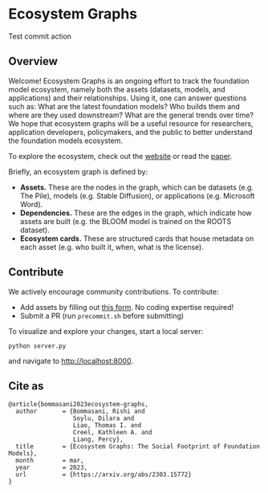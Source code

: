 # Ecosystem Graphs

Test commit action

## Overview
Welcome! Ecosystem Graphs is an ongoing effort to track the foundation model ecosystem, namely both the assets (datasets, models, and applications) and their relationships. Using it, one can answer questions such as: What are the latest foundation models? Who builds them and where are they used downstream? What are the general trends over time? We hope that ecosystem graphs will be a useful resource for researchers, application developers, policymakers, and the public to better understand the foundation models ecosystem.

To explore the ecosystem, check out the [website](https://crfm.stanford.edu/ecosystem-graphs/) or read the [paper](https://arxiv.org/abs/2303.15772).

Briefly, an ecosystem graph is defined by:
- **Assets.** These are the nodes in the graph, which can be datasets (e.g. The Pile), models (e.g. Stable Diffusion), or applications (e.g. Microsoft Word).
- **Dependencies.** These are the edges in the graph, which indicate how assets are built (e.g. the BLOOM model is trained on the ROOTS dataset).
- **Ecosystem cards.** These are structured cards that house metadata on each asset (e.g. who built it, when, what is the license).

## Contribute
We actively encourage community contributions. To contribute:
- Add assets by filling out [this form](https://forms.gle/VqnSsZhv62hJ5rP36). No coding expertise required!
- Submit a PR (run `precommit.sh` before submitting)

To visualize and explore your changes, start a local server:

    python server.py

and navigate to [http://localhost:8000](http://localhost:8000).

## Cite as

```
@article{bommasani2023ecosystem-graphs,
  author       = {Bommasani, Rishi and
                  Soylu, Dilara and
                  Liao, Thomas I. and
                  Creel, Kathleen A. and
                  Liang, Percy},
  title        = {Ecosystem Graphs: The Social Footprint of Foundation Models},
  month        = mar,
  year         = 2023,
  url          = {https://arxiv.org/abs/2303.15772}
}
```
